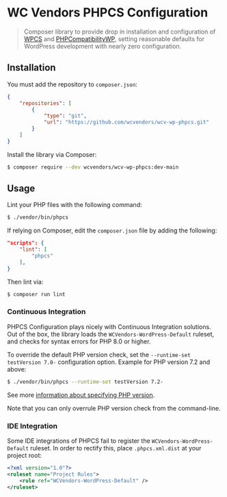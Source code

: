 # WC Vendors PHPCS Configuration

> Composer library to provide drop in installation and configuration of [WPCS](https://github.com/WordPress-Coding-Standards/WordPress-Coding-Standards) and [PHPCompatibilityWP](https://github.com/PHPCompatibility/PHPCompatibilityWP), setting reasonable defaults for WordPress development with nearly zero configuration.

## Installation

You must add the repository to `composer.json`:

```json
{
    "repositories": [
        {
            "type": "git",
            "url": "https://github.com/wcvendors/wcv-wp-phpcs.git"
        }
    ]
}
```

Install the library via Composer:

```bash
$ composer require --dev wcvendors/wcv-wp-phpcs:dev-main
```

## Usage

Lint your PHP files with the following command:

```bash
$ ./vendor/bin/phpcs
```

If relying on Composer, edit the `composer.json` file by adding the following:

```json
"scripts": {
    "lint": [
        "phpcs"
    ],
}
```

Then lint via:

```bash
$ composer run lint
```

### Continuous Integration

PHPCS Configuration plays nicely with Continuous Integration solutions. Out of the box, the library loads the `WCVendors-WordPress-Default` ruleset, and checks for syntax errors for PHP 8.0 or higher.

To override the default PHP version check, set the `--runtime-set testVersion 7.0-` configuration option. Example for PHP version 7.2 and above:

```bash
$ ./vendor/bin/phpcs --runtime-set testVersion 7.2-
```

See more [information about specifying PHP version](https://github.com/PHPCompatibility/PHPCompatibility#sniffing-your-code-for-compatibility-with-specific-php-versions).

Note that you can only overrule PHP version check from the command-line.

### IDE Integration

Some IDE integrations of PHPCS fail to register the `WCVendors-WordPress-Default` ruleset. In order to rectify this, place `.phpcs.xml.dist` at your project root:

```xml
<?xml version="1.0"?>
<ruleset name="Project Rules">
    <rule ref="WCVendors-WordPress-Default" />
</ruleset>
```
